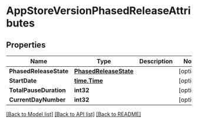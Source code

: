 # AppStoreVersionPhasedReleaseAttributes

## Properties

Name | Type | Description | Notes
------------ | ------------- | ------------- | -------------
**PhasedReleaseState** | [**PhasedReleaseState**](PhasedReleaseState.md) |  | [optional] 
**StartDate** | [**time.Time**](time.Time.md) |  | [optional] 
**TotalPauseDuration** | **int32** |  | [optional] 
**CurrentDayNumber** | **int32** |  | [optional] 

[[Back to Model list]](../README.md#documentation-for-models) [[Back to API list]](../README.md#documentation-for-api-endpoints) [[Back to README]](../README.md)


